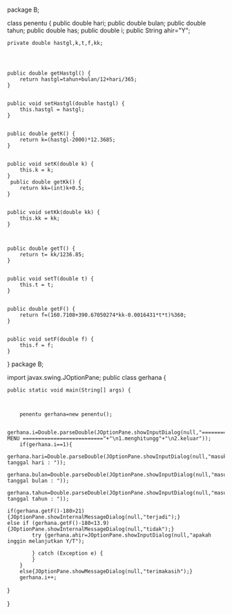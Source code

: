 # 
package B;

class penentu {
    public double hari;
    public double bulan;
    public double tahun;
    public double has;
    public double  i;
    public String ahir="Y";
   
    private double hastgl,k,t,f,kk;

   

   
    public double getHastgl() {
        return hastgl=tahun+bulan/12+hari/365;
    }

   
    public void setHastgl(double hastgl) {
        this.hastgl = hastgl;
    }

    
    public double getK() {
        return k=(hastgl-2000)*12.3685;
    }

   
    public void setK(double k) {
        this.k = k;
    }
     public double getKk() {
        return kk=(int)k+0.5;
    }

  
    public void setKk(double kk) {
        this.kk = kk;
    }


    
    public double getT() {
        return t= kk/1236.85;
    }

   
    public void setT(double t) {
        this.t = t;
    }

   
    public double getF() {
        return f=(160.7108+390.67050274*kk-0.0016431*t*t)%360;
    }

   
    public void setF(double f) {
        this.f = f;
    }

  
   
   
}
package B;

import javax.swing.JOptionPane;
public class gerhana {
  
    public static void main(String[] args) {
        
        
      
        penentu gerhana=new penentu();
        
        gerhana.i=Double.parseDouble(JOptionPane.showInputDialog(null,"==================== MENU =========================="+"\n1.menghitungg"+"\n2.keluar"));
        if(gerhana.i==1){
        gerhana.hari=Double.parseDouble(JOptionPane.showInputDialog(null,"masukan tanggal hari : "));
        gerhana.bulan=Double.parseDouble(JOptionPane.showInputDialog(null,"masukan tanggal bulan : "));
      gerhana.tahun=Double.parseDouble(JOptionPane.showInputDialog(null,"masukan tanggal tahun : "));
     
    if(gerhana.getF()-180>21){JOptionPane.showInternalMessageDialog(null,"terjadi");}
    else if (gerhana.getF()-180<13.9){JOptionPane.showInternalMessageDialog(null,"tidak");}
            try {gerhana.ahir=JOptionPane.showInputDialog(null,"apakah inggin melanjutkan Y/T");
                
            } catch (Exception e) {
            }
        }
        else{JOptionPane.showMessageDialog(null,"terimakasih");}
        gerhana.i++;
}
 
}

